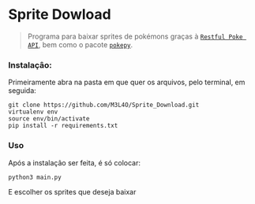 # Sprite Dowload

> Programa para baixar sprites de pokémons graças à [`Restful Poke API`](https://pokeapi.co/), bem como o pacote [`pokepy`](https://github.com/PokeAPI/pokepy).

### Instalaçâo:

Primeiramente abra na pasta em que quer os arquivos, pelo terminal, em seguida:

```
git clone https://github.com/M3L4O/Sprite_Download.git
virtualenv env
source env/bin/activate
pip install -r requirements.txt
```

### Uso

Após a instalação ser feita, é só colocar:
```
python3 main.py
```
E escolher os sprites que deseja baixar
